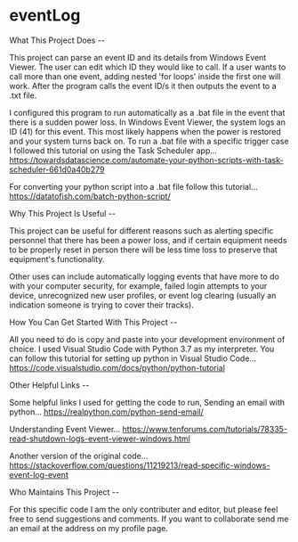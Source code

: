# eventLog

What This Project Does --
  
  This project can parse an event ID and its details from Windows Event Viewer.
  The user can edit which ID they would like to call. If a user wants to call more than one
  event, adding nested 'for loops' inside the first one will work. After the program calls the 
  event ID/s it then outputs the event to a .txt file.
  
  I configured this program to run automatically as a .bat file in the event that there is a sudden power loss.
  In Windows Event Viewer, the system logs an ID (41) for this event. This most likely happens when the power 
  is restored and your system turns back on. To run a .bat file with a specific trigger case I followed this 
  tutorial on using the Task Scheduler app...
  https://towardsdatascience.com/automate-your-python-scripts-with-task-scheduler-661d0a40b279
  
  For converting your python script into a .bat file follow this tutorial...
  https://datatofish.com/batch-python-script/
  

Why This Project Is Useful --
  
  This project can be useful for different reasons such as alerting specific personnel 
  that there has been a power loss, and if certain equipment needs to be properly reset in person 
  there will be less time loss to preserve that equipment's functionality. 
  
  Other uses can include automatically logging events that have more to do with your computer security,
  for example, failed login attempts to your device, unrecognized new user profiles, or event log clearing
  (usually an indication someone is trying to cover their tracks). 
  

How You Can Get Started With This Project --
  
  All you need to do is copy and paste into your development environment of choice. I used Visual Studio Code with
  Python 3.7 as my interpreter. You can follow this tutorial for setting up python in Visual Studio Code...
  https://code.visualstudio.com/docs/python/python-tutorial
  
Other Helpful Links --

  Some helpful links I used for getting the code to run,
  Sending an email with python...
  https://realpython.com/python-send-email/
  
  Understanding Event Viewer...
  https://www.tenforums.com/tutorials/78335-read-shutdown-logs-event-viewer-windows.html
  
  Another version of the original code...
  https://stackoverflow.com/questions/11219213/read-specific-windows-event-log-event
  
Who Maintains This Project --
  
  For this specific code I am the only contributer and editor, but please feel free to send suggestions and comments.
  If you want to collaborate send me an email at the address on my profile page. 
  
  
